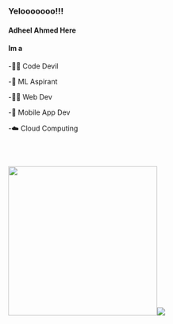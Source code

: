 ### Yelooooooo!!!
#### Adheel Ahmed Here 
#### Im a



-🐱‍👤 Code Devil

-🤖 ML Aspirant

-👨‍💻 Web Dev
  
-📱 Mobile App Dev

-☁️ Cloud Computing
  

<br><br>

<img src="https://media.tenor.com/images/217f0468962e1c1703c8719aca1b6b0b/tenor.gif" height="300px"/><img src="https://github-readme-stats.vercel.app/api?username=AdheelAhmed-D3CD&&show_icons=true&title_color=70ffea&icon_color=66fffc&text_color=daf7dc&bg_color=151515">


